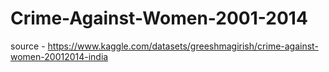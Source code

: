 # Crime-Against-Women-2001-2014

source - https://www.kaggle.com/datasets/greeshmagirish/crime-against-women-20012014-india

